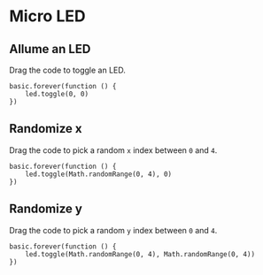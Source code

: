 # Micro LED

## Allume an LED

Drag the code to toggle an LED.

```blocks
basic.forever(function () {
    led.toggle(0, 0)
})
```

## Randomize x

Drag the code to pick a random ``x`` index
between ``0`` and ``4``.

```blocks
basic.forever(function () {
    led.toggle(Math.randomRange(0, 4), 0)
})
```
## Randomize y

Drag the code to pick a random ``y`` index
between ``0`` and ``4``.

```blocks
basic.forever(function () {
    led.toggle(Math.randomRange(0, 4), Math.randomRange(0, 4))
})
```